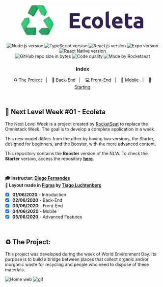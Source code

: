 <h1 align="center">
  <img src="./frontend/src/assets/logo.svg" alt="Ecoleta" width="400px">
</h1>

<p align="center">
  <img alt="Node.js version" src="https://img.shields.io/badge/Node.js-v12.16.1-689f63?style=flat&logoColor=689f63&logo=node.js">
  
  <img alt="TypeScript version" src="https://img.shields.io/badge/TypeScript-v3.9.3-007acc?style=flat&logoColor=007acc&logo=typescript">
  
  <img alt="React.js version" src="https://img.shields.io/badge/React.js-v16.13.1-60dafb?style=flat&logoColor=60dafb&logo=react">

  <img alt="Expo version" src="https://img.shields.io/badge/Expo-v36.0.0-blue?style=flat&logo=expo">

  <img alt="React Native version" src="https://img.shields.io/badge/React_Native-v0.62.2-7159c1?style=flat&logoColor=60dafb&logo=react">
  
  <br>
  
  <img alt="GitHub repo size in bytes" src="https://img.shields.io/github/repo-size/LiajuX/NextLevelWeek-Booster-Ecoleta?color=green">
  
  <img alt="Code quality" src="https://api.codacy.com/project/badge/Grade/722ecf5da4644001995eba58bb45bfe9">
  
  <img alt="Made by Rocketseat" src="https://img.shields.io/github/license/Liajux/NextLevelWeek-Booster-Ecoleta">
</p>

<h3 align="center">
  Index
</h3>

<p align="center">
  ♻️ <a href="#%EF%B8%8F-the-project">The Project</a>&nbsp;&nbsp;&nbsp;|&nbsp;&nbsp;&nbsp;
  🤖 <a href="#-back-end">Back-End</a>&nbsp;&nbsp;&nbsp;|&nbsp;&nbsp;&nbsp;
  💻 <a href="#-front-end">Front-End</a>&nbsp;&nbsp;&nbsp;|&nbsp;&nbsp;&nbsp;
  📱 <a href="#-mobile">Mobile</a>&nbsp;&nbsp;&nbsp;|&nbsp;&nbsp;&nbsp;
  🏁 <a href="#-starting-the-project">Starting</a>
</p>

<br>

## 🚀 Next Level Week #01 - Ecoleta  
The Next Level Week is a project created by [RocketSeat](https://rocketseat.com.br/) to replace the Omnistack Week. The goal is to develop a complete application in a week.

This new model differs from the other by having two versions, the Starter, designed for beginners, and the Booster, with the more advanced content.

This repository contains the **Booster** version of the NLW. To check the **Starter** version, access the repository **<a href="https://github.com/RBritoX/NextLevelWeek-Starter-Ecoleta">here</a>**.

<br>

**🎓  Instructor: [Diego Fernandes](https://www.linkedin.com/in/diego-schell-fernandes/)**<br>
**🎨  Layout made in [Figma](https://www.figma.com/) by [Tiago Luchtenberg](https://www.linkedin.com/in/tiago-luchtenberg-0b9a3b97/)**<br>

- [X] **01/06/2020** - Introduction
- [X] **02/06/2020** - Back-End
- [X] **03/06/2020** - Front-End
- [X] **04/06/2020** - Mobile
- [X] **05/06/2020** - Advanced Features

<br> 

## ♻️ The Project:

This project was developed during the week of World Environment Day. Its purpose is to build a bridge between places that collect organic and/or inorganic waste for recycling and people who need to dispose of these materials. 

![Home web](https://user-images.githubusercontent.com/53796370/104236852-ebbd8c80-5435-11eb-912b-7daa197214a5.png)
![gif](https://user-images.githubusercontent.com/53796370/104235768-350cdc80-5434-11eb-9ac2-4d87500302f7.gif)
